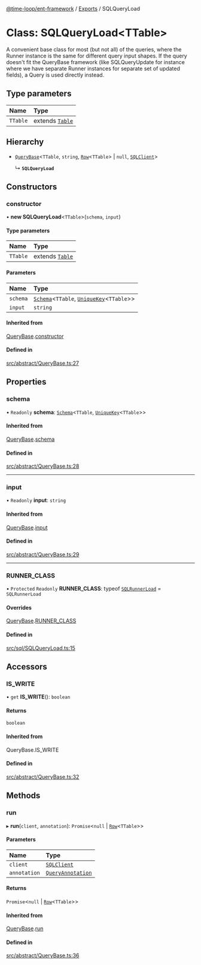 [@time-loop/ent-framework](../README.md) / [Exports](../modules.md) / SQLQueryLoad

# Class: SQLQueryLoad<TTable\>

A convenient base class for most (but not all) of the queries, where the
Runner instance is the same for different query input shapes. If the query
doesn't fit the QueryBase framework (like SQLQueryUpdate for instance where
we have separate Runner instances for separate set of updated fields), a
Query is used directly instead.

## Type parameters

| Name | Type |
| :------ | :------ |
| `TTable` | extends [`Table`](../modules.md#table) |

## Hierarchy

- [`QueryBase`](QueryBase.md)<`TTable`, `string`, [`Row`](../modules.md#row)<`TTable`\> \| ``null``, [`SQLClient`](SQLClient.md)\>

  ↳ **`SQLQueryLoad`**

## Constructors

### constructor

• **new SQLQueryLoad**<`TTable`\>(`schema`, `input`)

#### Type parameters

| Name | Type |
| :------ | :------ |
| `TTable` | extends [`Table`](../modules.md#table) |

#### Parameters

| Name | Type |
| :------ | :------ |
| `schema` | [`Schema`](Schema.md)<`TTable`, [`UniqueKey`](../modules.md#uniquekey)<`TTable`\>\> |
| `input` | `string` |

#### Inherited from

[QueryBase](QueryBase.md).[constructor](QueryBase.md#constructor)

#### Defined in

[src/abstract/QueryBase.ts:27](https://github.com/clickup/ent-framework/blob/master/src/abstract/QueryBase.ts#L27)

## Properties

### schema

• `Readonly` **schema**: [`Schema`](Schema.md)<`TTable`, [`UniqueKey`](../modules.md#uniquekey)<`TTable`\>\>

#### Inherited from

[QueryBase](QueryBase.md).[schema](QueryBase.md#schema)

#### Defined in

[src/abstract/QueryBase.ts:28](https://github.com/clickup/ent-framework/blob/master/src/abstract/QueryBase.ts#L28)

___

### input

• `Readonly` **input**: `string`

#### Inherited from

[QueryBase](QueryBase.md).[input](QueryBase.md#input)

#### Defined in

[src/abstract/QueryBase.ts:29](https://github.com/clickup/ent-framework/blob/master/src/abstract/QueryBase.ts#L29)

___

### RUNNER\_CLASS

• `Protected` `Readonly` **RUNNER\_CLASS**: typeof [`SQLRunnerLoad`](SQLRunnerLoad.md) = `SQLRunnerLoad`

#### Overrides

[QueryBase](QueryBase.md).[RUNNER_CLASS](QueryBase.md#runner_class)

#### Defined in

[src/sql/SQLQueryLoad.ts:15](https://github.com/clickup/ent-framework/blob/master/src/sql/SQLQueryLoad.ts#L15)

## Accessors

### IS\_WRITE

• `get` **IS_WRITE**(): `boolean`

#### Returns

`boolean`

#### Inherited from

QueryBase.IS\_WRITE

#### Defined in

[src/abstract/QueryBase.ts:32](https://github.com/clickup/ent-framework/blob/master/src/abstract/QueryBase.ts#L32)

## Methods

### run

▸ **run**(`client`, `annotation`): `Promise`<``null`` \| [`Row`](../modules.md#row)<`TTable`\>\>

#### Parameters

| Name | Type |
| :------ | :------ |
| `client` | [`SQLClient`](SQLClient.md) |
| `annotation` | [`QueryAnnotation`](../interfaces/QueryAnnotation.md) |

#### Returns

`Promise`<``null`` \| [`Row`](../modules.md#row)<`TTable`\>\>

#### Inherited from

[QueryBase](QueryBase.md).[run](QueryBase.md#run)

#### Defined in

[src/abstract/QueryBase.ts:36](https://github.com/clickup/ent-framework/blob/master/src/abstract/QueryBase.ts#L36)
